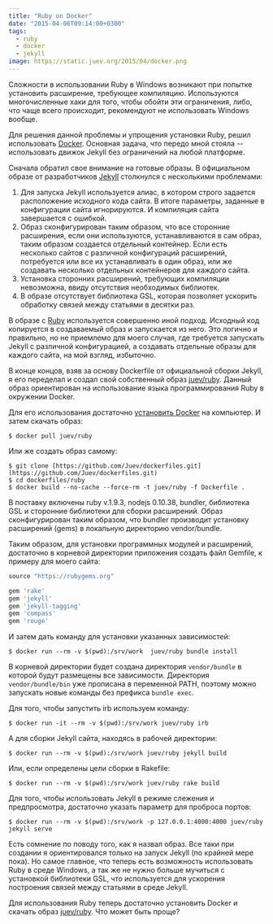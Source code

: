 ```yaml
---
title: "Ruby on Docker"
date: "2015-04-06T09:14:00+0300"
tags:
  - ruby
  - docker
  - jekyll
image: https://static.juev.org/2015/04/docker.png
---
```

Сложности в использовании Ruby в Windows возникают при попытке установить расширение, требующее компиляцию. Используются многочисленные хаки для того, чтобы обойти эти ограничения, либо, что чаще всего происходит, рекомендуют не использовать Windows вообще.

Для решения данной проблемы и упрощения установки Ruby, решил использовать [Docker](http://www.docker.com "Docker"). Основная задача, что передо мной стояла -- использовать движок Jekyll без ограничений на любой платформе.

Сначала обратил свое внимание на готовые образы. В официальном образе от разработчиков [Jekyll](https://github.com/jekyll/docker "jekyll/jekyll") столкнулся с несколькими проблемами:

1. Для запуска Jekyll используется алиас, в котором строго задается расположение исходного кода сайта. В итоге параметры, заданные в конфигурации сайта игнорируются. И компиляция сайта завершается с ошибкой.
2. Образ сконфигурирован таким образом, что все сторонние расширения, если они используются, устанавливаются в сам образ, таким образом создается отдельный контейнер. Если есть несколько сайтов с различной конфигураций расширений, потребуется или все их устанавливать в один образ, или же создавать несколько отдельных контейнеров для каждого сайта.
3. Установка сторонних расширений, требующих компиляции невозможна, ввиду отсутствия необходимых библиотек.
4. В образе отсутствует библиотека GSL, которая позволяет ускорить обработку связей между статьями в десятки раз.

В образе с [Ruby](https://github.com/docker-library/ruby "Ruby") используется совершенно иной подход. Исходный код копируется в создаваемый образ и запускается из него. Это логично и правильно, но не приемлемо для моего случая, где требуется запускать Jekyll с различной конфигурацией, а создавать отдельные образы для каждого сайта, на мой взгляд, избыточно.

В конце концов, взяв за основу Dockerfile от официальной сборки Jekyll, я его переделал и создал свой собственный образ [juev/ruby](https://github.com/Juev/dockerfiles/tree/master/ruby "juev/ruby"). Данный образ ориентирован на использование языка программирования Ruby в окружении Docker.

Для его использования достаточно [установить Docker](https://docs.docker.com/installation/ "Docker Installation Page") на компьютер. И затем скачать образ:

```shell
$ docker pull juev/ruby
```

Или же создать образ самому:

```shell
$ git clone [https://github.com/Juev/dockerfiles.git](https://github.com/Juev/dockerfiles.git)
$ cd dockerfiles/ruby
$ docker build --no-cache --force-rm -t juev/ruby -f Dockerfile .
```

В поставку включены ruby v.1.9.3, nodejs 0.10.38, bundler, библиотека GSL и сторонние библиотеки для сборки расширений. Образ сконфигурирован таким образом, что bundler производит установку расширений (gems) в локальную директорию vendor/bundle.

Таким образом, для установки программных модулей и расширений, достаточно в корневой директории приложения создать файл Gemfile, к примеру для моего сайта:

```ruby
source "https://rubygems.org"

gem 'rake'
gem 'jekyll'
gem 'jekyll-tagging'
gem 'compass'
gem 'rouge'
```

И затем дать команду для установки указанных зависимостей:

```shell
$ docker run --rm -v $(pwd):/srv/work  juev/ruby bundle install
```

В корневой директории будет создана директория `vendor/bundle` в которой будут размещены все зависимости. Директория `vendor/bundle/bin` уже прописана в переменной PATH, поэтому можно запускать новые команды без префикса `bundle exec`.

Для того, чтобы запустить irb используем команду:

```shell
$ docker run -it --rm -v $(pwd):/srv/work juev/ruby irb
```

А для сборки Jekyll сайта, находясь в рабочей директории:

```shell
$ docker run --rm -v $(pwd):/srv/work juev/ruby jekyll build
```

Или, если определены цели сборки в Rakefile:

```shell
$ docker run --rm -v $(pwd):/srv/work juev/ruby rake build
```

Для того, чтобы использовать Jekyll в режиме слежения и предпросмотра, достаточно указать параметр для проброса портов:

```shell
$ docker run --rm -v $(pwd):/srv/work -p 127.0.0.1:4000:4000 juev/ruby jekyll serve
```

Есть сомнение по поводу того, как я назвал образ. Все таки при создании я ориентировался только на запуск Jekyll (по крайней мере пока). Но самое главное, что теперь есть возможность использовать Ruby в среде Windows, а так же не нужно больше мучиться с установкой библиотеки GSL, что используется для ускорения построения связей между статьями в среде Jekyll.

Для использования Ruby теперь достаточно установить Docker и скачать образ [juev/ruby](https://registry.hub.docker.com/u/juev/ruby/ "juev/ruby on HUB Docker"). Что может быть проще?
